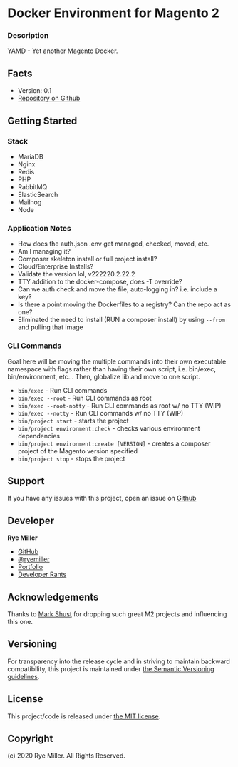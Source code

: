 Docker Environment for Magento 2
================================

### Description

YAMD - Yet another Magento Docker.


Facts
-----

 * Version: 0.1
 * [Repository on Github](https://github.com/iods/docker-magento)


Getting Started
---------------

### Stack
 * MariaDB
 * Nginx
 * Redis
 * PHP
 * RabbitMQ
 * ElasticSearch
 * Mailhog
 * Node

### Application Notes

 * How does the auth.json .env get managed, checked, moved, etc.
 * Am I managing it?
 * Composer skeleton install or full project install?
 * Cloud/Enterprise Installs?
 * Validate the version lol, v222220.2.22.2
 * TTY addition to the docker-compose, does -T override?
 * Can we auth check and move the file, auto-logging in? i.e. include a key?
 * Is there a point moving the Dockerfiles to a registry? Can the repo act as one?
 * Eliminated the need to install (RUN a composer install) by using `--from` and pulling that image
 
 
### CLI Commands

Goal here will be moving the multiple commands into their own executable namespace with flags rather than having their own script, i.e. bin/exec, bin/environment, etc... Then, globalize lib and move to one script.

 * `bin/exec` - Run CLI commands
 * `bin/exec --root` - Run CLI commands as root
 * `bin/exec --root-notty` - Run CLI commands as root w/ no TTY (WIP)
 * `bin/exec --notty` - Run CLI commands w/ no TTY (WIP)
 * `bin/project start` - starts the project
 * `bin/project environment:check` - checks various environment dependencies
 * `bin/project environment:create [VERSION]` - creates a composer project of the Magento version specified
 * `bin/project stop` - stops the project


Support
-------

If you have any issues with this project, open an issue on [Github](https://github.com/iods/docker-magento/issues)


Developer
---------

**Rye Miller**

 * [GitHub](http://github.com/iods/)
 * [@ryemiller](https://twitter.com/ryemiller)
 * [Portfolio](https://ryemiller.io)
 * [Developer Rants](http://drkstr.dev)
 

Acknowledgements
----------------

Thanks to [Mark Shust](https://github.com/markshust) for dropping such great M2 projects and influencing this one.


Versioning	
----------

For transparency into the release cycle and in striving to maintain backward compatibility, this project is
maintained under [the Semantic Versioning guidelines](http://semver.org/).


License
-------

This project/code is released under [the MIT license](https://github.com/iods/docker-magento/LICENSE).


Copyright
---------

(c) 2020 Rye Miller. All Rights Reserved.
